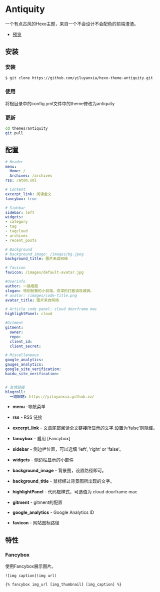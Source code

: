 # Antiquity

一个有点古风的Hexo主题，来自一个不会设计不会配色的前端渣渣。
- [预览](https://yiluyanxia.site)

## 安装

### 安装

``` bash
$ git clone https://github.com/yiluyanxia/hexo-theme-antiquity.git
```

### 使用
将根目录中的config.yml文件中的theme修改为antiquity

### 更新

``` bash
cd themes/antiquity
git pull
```
## 配置
``` yml
# Header
menu:
  Home: /
  Archives: /archives
rss: /atom.xml

# Content
excerpt_link: 阅读全文
fancybox: true

# Sidebar
sidebar: left
widgets:
- category
- tag
- tagcloud
- archives
- recent_posts

# Background
# background_image: /images/bg.jpeg
background_title: 图片来自网络

# favicon
favicon: /images/default-avatar.jpg

#Userinfo
author: 一路烟霞
slogan: 特别耐撕的小前端，资深的打酱油攻城狮。
# avatar: /images/code-title.png
avatar_title: 图片来自网络

# Article code panel: cloud doorframe mac
highlightPanel: cloud

#Gitment
gitment:
  owner: 
  repo: 
  client_id: 
  client_secret: 

# Miscellaneous
google_analytics:
gauges_analytics:
google_site_verification: 
baidu_site_verification: 


# 友情链接
blogroll:
  一路眼瞎: https://yiluyanxia.github.io/
```
- **menu** -导航菜单
- **rss** - RSS 链接
- **excerpt_link** - 文章尾部阅读全文链接所显示的文字.设置为‘false’则隐藏。
- **fancybox** - 启用 [Fancybox]
- **sidebar** - 侧边栏位置，可以选填 ‘left’, ’right‘ or ’false‘。
- **widgets** - 侧边栏显示的小部件
- **background_image** - 背景图，设置路径即可。
- **background_title** - 鼠标经过背景图所出现的文字。
- **highlightPanel** - 代码框样式，可选值为 cloud doorframe mac
- **gitment** - gitment的配置

- **google_analytics** - Google Analytics ID
- **favicon** - 网站图标路径

## 特性

### Fancybox
使用Fancybox展示图片。
```
![img caption](img url)

{% fancybox img_url [img_thumbnail] [img_caption] %}
```
